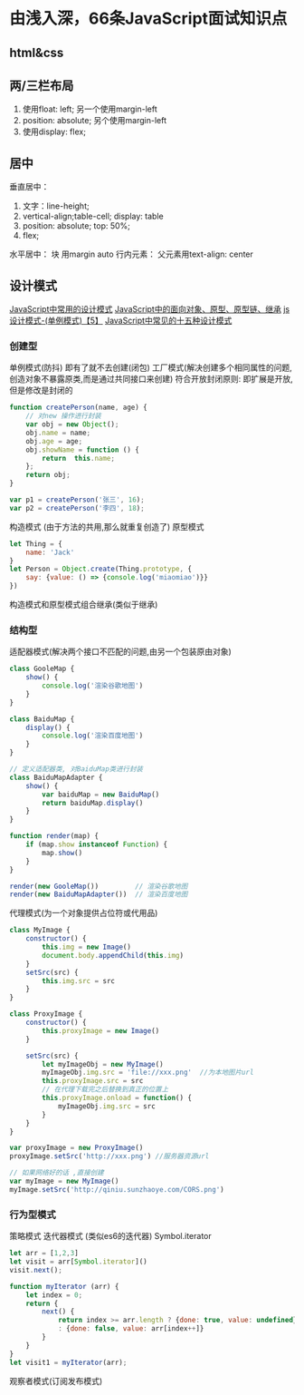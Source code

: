 # 由浅入深，66条JavaScript面试知识点

## html&css

## 两/三栏布局

1. 使用float: left; 另一个使用margin-left
2. position: absolute; 另个使用margin-left
3. 使用display: flex;

## 居中

垂直居中：
1. 文字：line-height; 
2. vertical-align;table-cell;  display: table
3. position: absolute; top: 50%;
4. flex;


水平居中： 块 用margin auto  行内元素： 父元素用text-align: center

## 设计模式

[JavaScript中常用的设计模式](https://segmentfault.com/a/1190000017787537)
[JavaScript中的面向对象、原型、原型链、继承](https://segmentfault.com/a/1190000011363171)
[js设计模式-(单例模式)【5】](https://zhuanlan.zhihu.com/p/22744887)
[JavaScript中常见的十五种设计模式](https://www.cnblogs.com/imwtr/p/9451129.html#o14)
### 创建型

单例模式(防抖) 即有了就不去创建(闭包)
工厂模式(解决创建多个相同属性的问题, 创造对象不暴露原类,而是通过共同接口来创建)
符合开放封闭原则: 即扩展是开放,但是修改是封闭的

```js
function createPerson(name, age) {
    // 对new 操作进行封装
    var obj = new Object();
    obj.name = name;
    obj.age = age;
    obj.showName = function () {
        return  this.name;
    };
    return obj;
}

var p1 = createPerson('张三', 16);
var p2 = createPerson('李四', 18);
```

构造模式 (由于方法的共用,那么就重复创造了)
原型模式

```js
let Thing = {
    name: 'Jack'
}
let Person = Object.create(Thing.prototype, {
    say: {value: () => {console.log('miaomiao')}}
})
```

构造模式和原型模式组合继承(类似于继承)

### 结构型

适配器模式(解决两个接口不匹配的问题,由另一个包装原由对象)

```js
class GooleMap {
    show() {
        console.log('渲染谷歌地图')
    }
}

class BaiduMap {
    display() {
        console.log('渲染百度地图')
    }
}

// 定义适配器类, 对BaiduMap类进行封装
class BaiduMapAdapter {
    show() {
        var baiduMap = new BaiduMap()
        return baiduMap.display() 
    }
}

function render(map) {
    if (map.show instanceof Function) {
        map.show()
    }
}

render(new GooleMap())         // 渲染谷歌地图
render(new BaiduMapAdapter())  // 渲染百度地图
```

代理模式(为一个对象提供占位符或代用品)

```js
class MyImage {
    constructor() {
        this.img = new Image()
        document.body.appendChild(this.img)
    }
    setSrc(src) {
        this.img.src = src
    }
}

class ProxyImage {
    constructor() {
        this.proxyImage = new Image()
    }

    setSrc(src) {
        let myImageObj = new MyImage()
        myImageObj.img.src = 'file://xxx.png'  //为本地图片url
        this.proxyImage.src = src
        // 在代理下载完之后替换到真正的位置上
        this.proxyImage.onload = function() {
            myImageObj.img.src = src
        }
    }
}

var proxyImage = new ProxyImage()
proxyImage.setSrc('http://xxx.png') //服务器资源url

// 如果网络好的话 ,直接创建
var myImage = new MyImage()
myImage.setSrc('http://qiniu.sunzhaoye.com/CORS.png')

```

### 行为型模式

策略模式
迭代器模式 (类似es6的迭代器) Symbol.iterator

```js
let arr = [1,2,3]
let visit = arr[Symbol.iterator]()
visit.next();

function myIterator (arr) {
    let index = 0;
    return {
        next() {
            return index >= arr.length ? {done: true, value: undefined} 
            : {done: false, value: arr[index++]}
        }
    }
}
let visit1 = myIterator(arr);
```

观察者模式(订阅发布模式)